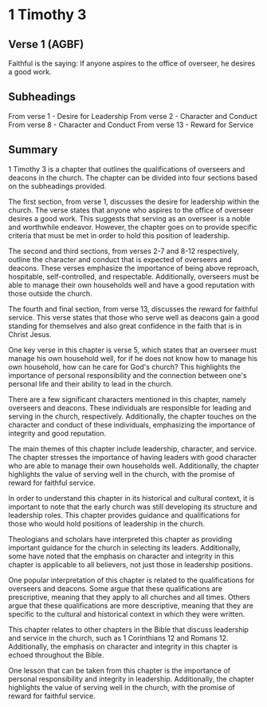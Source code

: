 # 1 Timothy 3

## Verse 1 (AGBF)

Faithful is the saying: If anyone aspires to the office of overseer, he desires a good work.

## Subheadings

From verse 1 - Desire for Leadership
From verse 2 - Character and Conduct
From verse 8 - Character and Conduct
From verse 13 - Reward for Service

## Summary

1 Timothy 3 is a chapter that outlines the qualifications of overseers and deacons in the church. The chapter can be divided into four sections based on the subheadings provided.

The first section, from verse 1, discusses the desire for leadership within the church. The verse states that anyone who aspires to the office of overseer desires a good work. This suggests that serving as an overseer is a noble and worthwhile endeavor. However, the chapter goes on to provide specific criteria that must be met in order to hold this position of leadership.

The second and third sections, from verses 2-7 and 8-12 respectively, outline the character and conduct that is expected of overseers and deacons. These verses emphasize the importance of being above reproach, hospitable, self-controlled, and respectable. Additionally, overseers must be able to manage their own households well and have a good reputation with those outside the church.

The fourth and final section, from verse 13, discusses the reward for faithful service. This verse states that those who serve well as deacons gain a good standing for themselves and also great confidence in the faith that is in Christ Jesus.

One key verse in this chapter is verse 5, which states that an overseer must manage his own household well, for if he does not know how to manage his own household, how can he care for God's church? This highlights the importance of personal responsibility and the connection between one's personal life and their ability to lead in the church.

There are a few significant characters mentioned in this chapter, namely overseers and deacons. These individuals are responsible for leading and serving in the church, respectively. Additionally, the chapter touches on the character and conduct of these individuals, emphasizing the importance of integrity and good reputation.

The main themes of this chapter include leadership, character, and service. The chapter stresses the importance of having leaders with good character who are able to manage their own households well. Additionally, the chapter highlights the value of serving well in the church, with the promise of reward for faithful service.

In order to understand this chapter in its historical and cultural context, it is important to note that the early church was still developing its structure and leadership roles. This chapter provides guidance and qualifications for those who would hold positions of leadership in the church.

Theologians and scholars have interpreted this chapter as providing important guidance for the church in selecting its leaders. Additionally, some have noted that the emphasis on character and integrity in this chapter is applicable to all believers, not just those in leadership positions.

One popular interpretation of this chapter is related to the qualifications for overseers and deacons. Some argue that these qualifications are prescriptive, meaning that they apply to all churches and all times. Others argue that these qualifications are more descriptive, meaning that they are specific to the cultural and historical context in which they were written.

This chapter relates to other chapters in the Bible that discuss leadership and service in the church, such as 1 Corinthians 12 and Romans 12. Additionally, the emphasis on character and integrity in this chapter is echoed throughout the Bible.

One lesson that can be taken from this chapter is the importance of personal responsibility and integrity in leadership. Additionally, the chapter highlights the value of serving well in the church, with the promise of reward for faithful service.